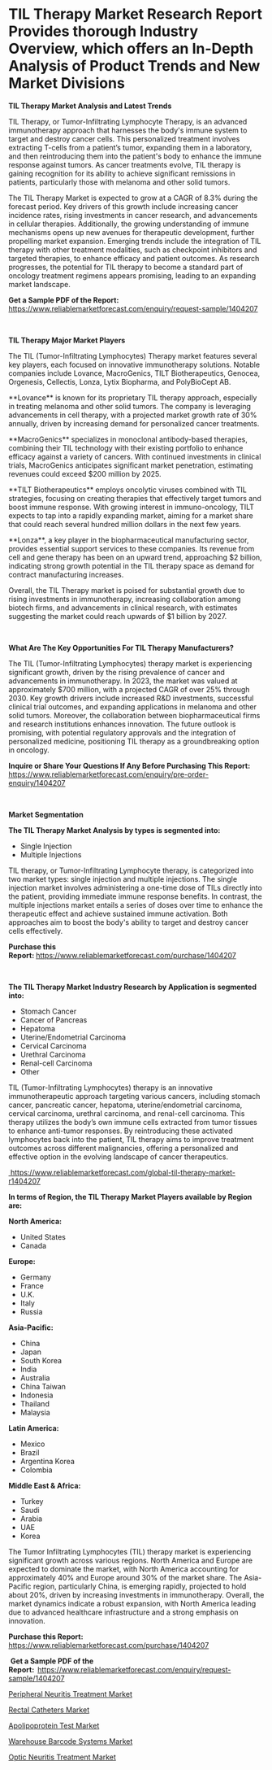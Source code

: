 <p><h1>TIL Therapy Market Research Report Provides thorough Industry Overview, which offers an In-Depth Analysis of Product Trends and New Market Divisions</h1></p><p><strong>TIL Therapy Market Analysis and Latest Trends</strong></p>
<p><p>TIL Therapy, or Tumor-Infiltrating Lymphocyte Therapy, is an advanced immunotherapy approach that harnesses the body's immune system to target and destroy cancer cells. This personalized treatment involves extracting T-cells from a patient’s tumor, expanding them in a laboratory, and then reintroducing them into the patient's body to enhance the immune response against tumors. As cancer treatments evolve, TIL therapy is gaining recognition for its ability to achieve significant remissions in patients, particularly those with melanoma and other solid tumors.</p><p>The TIL Therapy Market is expected to grow at a CAGR of 8.3% during the forecast period. Key drivers of this growth include increasing cancer incidence rates, rising investments in cancer research, and advancements in cellular therapies. Additionally, the growing understanding of immune mechanisms opens up new avenues for therapeutic development, further propelling market expansion. Emerging trends include the integration of TIL therapy with other treatment modalities, such as checkpoint inhibitors and targeted therapies, to enhance efficacy and patient outcomes. As research progresses, the potential for TIL therapy to become a standard part of oncology treatment regimens appears promising, leading to an expanding market landscape.</p></p>
<p><strong>Get a Sample PDF of the Report:&nbsp;</strong> <a href="https://www.reliablemarketforecast.com/enquiry/request-sample/1404207?utm_campaign=1767&utm_medium=2&utm_source=Github&utm_content=ia&utm_term=23102024&utm_id=til-therapy">https://www.reliablemarketforecast.com/enquiry/request-sample/1404207</a></p>
<p>&nbsp;</p>
<p><strong>TIL Therapy Major Market Players</strong></p>
<p><p>The TIL (Tumor-Infiltrating Lymphocytes) Therapy market features several key players, each focused on innovative immunotherapy solutions. Notable companies include Lovance, MacroGenics, TILT Biotherapeutics, Genocea, Orgenesis, Cellectis, Lonza, Lytix Biopharma, and PolyBioCept AB.</p><p>**Lovance** is known for its proprietary TIL therapy approach, especially in treating melanoma and other solid tumors. The company is leveraging advancements in cell therapy, with a projected market growth rate of 30% annually, driven by increasing demand for personalized cancer treatments.</p><p>**MacroGenics** specializes in monoclonal antibody-based therapies, combining their TIL technology with their existing portfolio to enhance efficacy against a variety of cancers. With continued investments in clinical trials, MacroGenics anticipates significant market penetration, estimating revenues could exceed $200 million by 2025.</p><p>**TILT Biotherapeutics** employs oncolytic viruses combined with TIL strategies, focusing on creating therapies that effectively target tumors and boost immune response. With growing interest in immuno-oncology, TILT expects to tap into a rapidly expanding market, aiming for a market share that could reach several hundred million dollars in the next few years.</p><p>**Lonza**, a key player in the biopharmaceutical manufacturing sector, provides essential support services to these companies. Its revenue from cell and gene therapy has been on an upward trend, approaching $2 billion, indicating strong growth potential in the TIL therapy space as demand for contract manufacturing increases.</p><p>Overall, the TIL Therapy market is poised for substantial growth due to rising investments in immunotherapy, increasing collaboration among biotech firms, and advancements in clinical research, with estimates suggesting the market could reach upwards of $1 billion by 2027.</p></p>
<p>&nbsp;</p>
<p><strong>What Are The Key Opportunities For TIL Therapy Manufacturers?</strong></p>
<p><p>The TIL (Tumor-Infiltrating Lymphocytes) therapy market is experiencing significant growth, driven by the rising prevalence of cancer and advancements in immunotherapy. In 2023, the market was valued at approximately $700 million, with a projected CAGR of over 25% through 2030. Key growth drivers include increased R&D investments, successful clinical trial outcomes, and expanding applications in melanoma and other solid tumors. Moreover, the collaboration between biopharmaceutical firms and research institutions enhances innovation. The future outlook is promising, with potential regulatory approvals and the integration of personalized medicine, positioning TIL therapy as a groundbreaking option in oncology.</p></p>
<p><strong>Inquire or Share Your Questions If Any Before Purchasing This Report:</strong> <a href="https://www.reliablemarketforecast.com/enquiry/pre-order-enquiry/1404207?utm_campaign=1767&utm_medium=2&utm_source=Github&utm_content=ia&utm_term=23102024&utm_id=til-therapy">https://www.reliablemarketforecast.com/enquiry/pre-order-enquiry/1404207</a></p>
<p>&nbsp;</p>
<p><strong>Market Segmentation</strong></p>
<p><strong>The TIL Therapy Market Analysis by types is segmented into:</strong></p>
<p><ul><li>Single Injection</li><li>Multiple Injections</li></ul></p>
<p><p>TIL therapy, or Tumor-Infiltrating Lymphocyte therapy, is categorized into two market types: single injection and multiple injections. The single injection market involves administering a one-time dose of TILs directly into the patient, providing immediate immune response benefits. In contrast, the multiple injections market entails a series of doses over time to enhance the therapeutic effect and achieve sustained immune activation. Both approaches aim to boost the body's ability to target and destroy cancer cells effectively.</p></p>
<p><strong>Purchase this Report:&nbsp;</strong><a href="https://www.reliablemarketforecast.com/purchase/1404207?utm_campaign=1767&utm_medium=2&utm_source=Github&utm_content=ia&utm_term=23102024&utm_id=til-therapy">https://www.reliablemarketforecast.com/purchase/1404207</a></p>
<p>&nbsp;</p>
<p><strong>The TIL Therapy Market Industry Research by Application is segmented into:</strong></p>
<p><ul><li>Stomach Cancer</li><li>Cancer of Pancreas</li><li>Hepatoma</li><li>Uterine/Endometrial Carcinoma</li><li>Cervical Carcinoma</li><li>Urethral Carcinoma</li><li>Renal-cell Carcinoma</li><li>Other</li></ul></p>
<p><p>TIL (Tumor-Infiltrating Lymphocytes) therapy is an innovative immunotherapeutic approach targeting various cancers, including stomach cancer, pancreatic cancer, hepatoma, uterine/endometrial carcinoma, cervical carcinoma, urethral carcinoma, and renal-cell carcinoma. This therapy utilizes the body’s own immune cells extracted from tumor tissues to enhance anti-tumor responses. By reintroducing these activated lymphocytes back into the patient, TIL therapy aims to improve treatment outcomes across different malignancies, offering a personalized and effective option in the evolving landscape of cancer therapeutics.</p></p>
<p><a href="https://www.reliablemarketforecast.com/global-til-therapy-market-r1404207?utm_campaign=1767&utm_medium=2&utm_source=Github&utm_content=ia&utm_term=23102024&utm_id=til-therapy">&nbsp;https://www.reliablemarketforecast.com/global-til-therapy-market-r1404207</a></p>
<p><strong>In terms of Region, the TIL Therapy Market Players available by Region are:</strong></p>
<p>
    <p> <strong> North America: </strong>
        <ul>
            <li>United States</li>
            <li>Canada</li>
        </ul>
        </p> 
    <p> <strong> Europe: </strong>
        <ul>
            <li>Germany</li>
            <li>France</li>
            <li>U.K.</li>
            <li>Italy</li>
            <li>Russia</li>
        </ul>
        </p> 
    <p> <strong> Asia-Pacific: </strong>
        <ul>
            <li>China</li>
            <li>Japan</li>
            <li>South Korea</li>
            <li>India</li>
            <li>Australia</li>
            <li>China Taiwan</li>
            <li>Indonesia</li>
            <li>Thailand</li>
            <li>Malaysia</li>
        </ul>
        </p> 
    <p> <strong> Latin America: </strong>
        <ul>
            <li>Mexico</li>
            <li>Brazil</li>
            <li>Argentina Korea</li>
            <li>Colombia</li>
        </ul>
        </p> 
    <p> <strong> Middle East & Africa: </strong>
        <ul>
            <li>Turkey</li>
            <li>Saudi</li>
            <li>Arabia</li>
            <li>UAE</li>
            <li>Korea</li>
        </ul>
    </p>
    </p>
<p><p>The Tumor Infiltrating Lymphocytes (TIL) therapy market is experiencing significant growth across various regions. North America and Europe are expected to dominate the market, with North America accounting for approximately 40% and Europe around 30% of the market share. The Asia-Pacific region, particularly China, is emerging rapidly, projected to hold about 20%, driven by increasing investments in immunotherapy. Overall, the market dynamics indicate a robust expansion, with North America leading due to advanced healthcare infrastructure and a strong emphasis on innovation.</p></p>
<p><strong>Purchase this Report: </strong><a href="https://www.reliablemarketforecast.com/purchase/1404207?utm_campaign=1767&utm_medium=2&utm_source=Github&utm_content=ia&utm_term=23102024&utm_id=til-therapy">https://www.reliablemarketforecast.com/purchase/1404207</a></p>
<p>&nbsp;<strong>Get a Sample PDF of the Report:&nbsp;&nbsp;</strong><a href="https://www.reliablemarketforecast.com/enquiry/request-sample/1404207?utm_campaign=1767&utm_medium=2&utm_source=Github&utm_content=ia&utm_term=23102024&utm_id=til-therapy">https://www.reliablemarketforecast.com/enquiry/request-sample/1404207</a></p>
<p><strong></strong></p>
<p><p><a href="https://www.linkedin.com/pulse/peripheral-neuritis-treatment-market-outlook-forecast-2m3hf?utm_campaign=1767&utm_medium=2&utm_source=Github&utm_content=ia&utm_term=23102024&utm_id=til-therapy">Peripheral Neuritis Treatment Market</a></p><p><a href="https://www.linkedin.com/pulse/rectal-catheters-market-forecast-global-trends-analysis-jgddf?utm_campaign=1767&utm_medium=2&utm_source=Github&utm_content=ia&utm_term=23102024&utm_id=til-therapy">Rectal Catheters Market</a></p><p><a href="https://www.linkedin.com/pulse/driving-forces-global-apolipoprotein-test-market-trends-applications-wsnuf?utm_campaign=1767&utm_medium=2&utm_source=Github&utm_content=ia&utm_term=23102024&utm_id=til-therapy">Apolipoprotein Test Market</a></p><p><a href="https://www.linkedin.com/pulse/strategic-insights-global-warehouse-barcode-systems-market-trends-4qyzf?utm_campaign=1767&utm_medium=2&utm_source=Github&utm_content=ia&utm_term=23102024&utm_id=til-therapy">Warehouse Barcode Systems Market</a></p><p><a href="https://www.linkedin.com/pulse/optic-neuritis-treatment-mosaic-piecing-together-wvfff?utm_campaign=1767&utm_medium=2&utm_source=Github&utm_content=ia&utm_term=23102024&utm_id=til-therapy">Optic Neuritis Treatment Market</a></p></p>